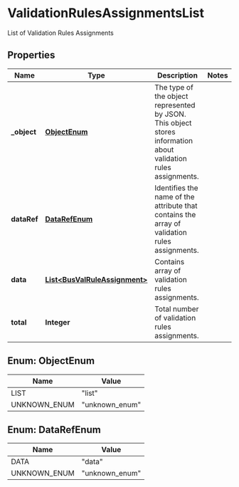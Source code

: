 

# ValidationRulesAssignmentsList

List of Validation Rules Assignments

## Properties

| Name | Type | Description | Notes |
|------------ | ------------- | ------------- | -------------|
|**_object** | [**ObjectEnum**](#ObjectEnum) | The type of the object represented by JSON. This object stores information about validation rules assignments. |  |
|**dataRef** | [**DataRefEnum**](#DataRefEnum) | Identifies the name of the attribute that contains the array of validation rules assignments. |  |
|**data** | [**List&lt;BusValRuleAssignment&gt;**](BusValRuleAssignment.md) | Contains array of validation rules assignments. |  |
|**total** | **Integer** | Total number of validation rules assignments. |  |



## Enum: ObjectEnum

| Name | Value |
|---- | -----|
| LIST | &quot;list&quot; |
| UNKNOWN_ENUM | &quot;unknown_enum&quot; |



## Enum: DataRefEnum

| Name | Value |
|---- | -----|
| DATA | &quot;data&quot; |
| UNKNOWN_ENUM | &quot;unknown_enum&quot; |



